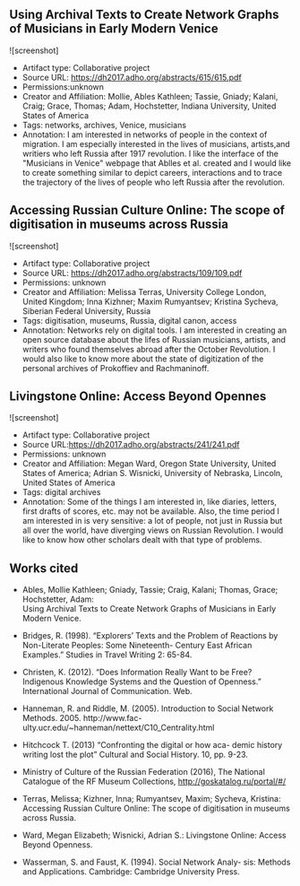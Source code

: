 ## Using Archival Texts to Create Network Graphs of Musicians in Early Modern Venice
![screenshot]
* Artifact type: Collaborative project
* Source URL: https://dh2017.adho.org/abstracts/615/615.pdf
* Permissions:unknown
* Creator and Affiliation: Mollie, Ables Kathleen; Tassie, Gniady; Kalani, Craig; Grace, Thomas; Adam, Hochstetter, Indiana University, United States of America
* Tags: networks, archives, Venice, musicians
* Annotation: I am interested in networks of people in the context of migration. I am especially interested in the lives of musicians, artists,and writiers who left Russia after 1917 revolution. I like the interface of the "Musicians in Venice" webpage that Ablles et al. created and I would like to create something similar to depict careers, interactions and to trace the trajectory of the lives of people who left Russia after the revolution. 
##  Accessing Russian Culture Online: The scope of digitisation in museums across Russia
![screenshot]
* Artifact type: Collaborative project
* Source URL: https://dh2017.adho.org/abstracts/109/109.pdf
* Permissions: unknown
* Creator and Affiliation: Melissa Terras, University College London, United Kingdom; Inna Kizhner; Maxim Rumyantsev; Kristina Sycheva,   Siberian Federal University, Russia
* Tags: digitisation, museums, Russia, digital canon, access
* Annotation: Networks rely on digital tools. I am interested in creating an open source database about the lifes of Russian musicians, artists, and writers who found themselves abroad after the October Revolution. I would also like to know more about the state of digitization of the personal archives of Prokoffiev and Rachmaninoff.
##  Livingstone Online: Access Beyond Opennes
![screenshot]
* Artifact type: Collaborative project
* Source URL:https://dh2017.adho.org/abstracts/241/241.pdf
* Permissions: unknown
* Creator and Affiliation: Megan Ward, Oregon State University, United States of America; Adrian S. Wisnicki, University of Nebraska, Lincoln, United States of America
* Tags: digital archives
* Annotation: Some of the things I am interested in, like diaries, letters, first drafts of scores, etc. may not be available. Also, the time period I am interested in is very sensitive: a lot of people, not just in Russia but all over the world, have diverging views on Russian Revolution. I would like to know how other scholars dealt with that type of problems.
## Works cited
* Ables, Mollie Kathleen; Gniady, Tassie; Craig, Kalani; Thomas, Grace; Hochstetter, Adam:  
Using Archival Texts to Create Network Graphs of Musicians in Early Modern Venice.

* Bridges, R. (1998). “Explorers’ Texts and the Problem of Reactions by Non-Literate Peoples: 
Some Nineteenth- Century East African Examples.” Studies in Travel Writing 2: 65-84.

* Christen, K. (2012). “Does Information Really Want to be Free? Indigenous Knowledge 
Systems and the Question of Openness.” International Journal of Communication.
 Web.

* Hanneman, R. and Riddle, M. (2005). Introduction to Social Network Methods. 2005. 
http://www.fac- ulty.ucr.edu/~hanneman/nettext/C10_Centrality.html

* Hitchcock T. (2013) “Confronting the digital or how aca- demic history writing lost the plot” 
Cultural and Social History. 10, pp. 9-23.

* Ministry of Culture of the Russian Federation (2016), The National Catalogue of the RF 
Museum Collections, http://goskatalog.ru/portal/#/

* Terras, Melissa; Kizhner, Inna; Rumyantsev, Maxim; Sycheva, Kristina: Accessing Russian 
Culture Online: The scope of digitisation in museums across Russia.

* Ward, Megan Elizabeth; Wisnicki, Adrian S.: Livingstone Online: Access Beyond Openness.

* Wasserman, S. and Faust, K. (1994). Social Network Analy- sis: Methods and Applications. 
Cambridge: Cambridge University Press.




